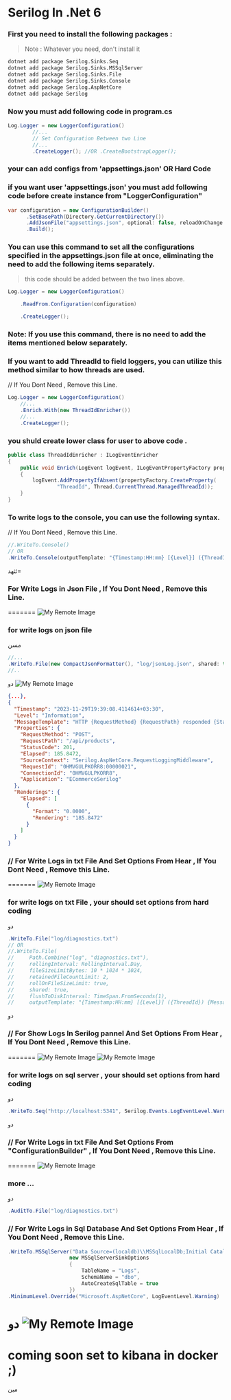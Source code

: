# Serilog In .Net 6

### First you need to install the following packages :

> Note : Whatever you need, don't install it

``` bash
dotnet add package Serilog.Sinks.Seq
dotnet add package Serilog.Sinks.MSSqlServer
dotnet add package Serilog.Sinks.File
dotnet add package Serilog.Sinks.Console
dotnet add package Serilog.AspNetCore
dotnet add package Serilog
```

### Now you must add following code in program.cs 

```csharp
Log.Logger = new LoggerConfiguration()
        //...
        // Set Configuration Between two Line
        //...
        .CreateLogger(); //OR .CreateBootstrapLogger();

```
### your can add configs from 'appsettings.json' OR Hard Code
### if you want user 'appsettings.json' you must add following code before create instance from "LoggerConfiguration"
```csharp
var configuration = new ConfigurationBuilder()
      .SetBasePath(Directory.GetCurrentDirectory())
      .AddJsonFile("appsettings.json", optional: false, reloadOnChange: true)
      .Build();
```

### You can use this command to set all the configurations specified in the appsettings.json file at once, eliminating the need to add the following items separately.
> this code should be added between the two lines above.
```csharp
Log.Logger = new LoggerConfiguration()

    .ReadFrom.Configuration(configuration)

    .CreateLogger();
```
### Note: If you use this command, there is no need to add the items mentioned below separately.

### If you want to add ThreadId to field loggers, you can utilize this method similar to how threads are used.
// If You Dont Need , Remove this Line.
```csharp
Log.Logger = new LoggerConfiguration()
    //...
    .Enrich.With(new ThreadIdEnricher())
    //...
    .CreateLogger();
```
### you shuld create lower class for user to above code .
```csharp
public class ThreadIdEnricher : ILogEventEnricher
{
    public void Enrich(LogEvent logEvent, ILogEventPropertyFactory propertyFactory)
    {
        logEvent.AddPropertyIfAbsent(propertyFactory.CreateProperty(
                "ThreadId", Thread.CurrentThread.ManagedThreadId));
    }
}
```
### To write logs to the console, you can use the following syntax.
// If You Dont Need , Remove this Line.
```csharp
//.WriteTo.Console()
// OR
.WriteTo.Console(outputTemplate: "{Timestamp:HH:mm} [{Level}] ({ThreadId}) {Message}{NewLine}{Exception}")
```
ئثهد=
### For Write Logs in Json File , If You Dont Need , Remove this Line.
=======
![My Remote Image](https://github.com/nosratifarhad/Serilog_DotNet6/blob/main/imgs/Annotation4.jpg)
### for write logs on json file 
مسن
```csharp
//...
.WriteTo.File(new CompactJsonFormatter(), "log/jsonLog.json", shared: true)
//..
```
دو
![My Remote Image](D:\github\Serilog_DotNet6\imgs\Annotation2.png)
```json
{...},
{
  "Timestamp": "2023-11-29T19:39:08.4114614+03:30",
  "Level": "Information",
  "MessageTemplate": "HTTP {RequestMethod} {RequestPath} responded {StatusCode} in {Elapsed:0.0000} ms",
  "Properties": {
    "RequestMethod": "POST",
    "RequestPath": "/api/products",
    "StatusCode": 201,
    "Elapsed": 185.8472,
    "SourceContext": "Serilog.AspNetCore.RequestLoggingMiddleware",
    "RequestId": "0HMVGULPKORR8:00000021",
    "ConnectionId": "0HMVGULPKORR8",
    "Application": "ECommerceSerilog"
  },
  "Renderings": {
    "Elapsed": [
      {
        "Format": "0.0000",
        "Rendering": "185.8472"
      }
    ]
  }
}

```
### // For Write Logs in txt File And Set Options From Hear , If You Dont Need , Remove this Line.
=======
![My Remote Image](https://github.com/nosratifarhad/Serilog_DotNet6/blob/main/imgs/Annotation5.jpg)

### for write logs on txt File , your should set options from hard coding
دو
```csharp
.WriteTo.File("log/diagnostics.txt")
// OR
//.WriteTo.File(
//     Path.Combine("log", "diagnostics.txt"),
//     rollingInterval: RollingInterval.Day,
//     fileSizeLimitBytes: 10 * 1024 * 1024,
//     retainedFileCountLimit: 2,
//     rollOnFileSizeLimit: true,
//     shared: true,
//     flushToDiskInterval: TimeSpan.FromSeconds(1),
//     outputTemplate: "{Timestamp:HH:mm} [{Level}] ({ThreadId}) {Message}{NewLine}{Exception}")
```
دو
### // For Show Logs In Serilog pannel And Set Options From Hear , If You Dont Need , Remove this Line.
=======
![My Remote Image](https://github.com/nosratifarhad/Serilog_DotNet6/blob/main/imgs/Annotation3.jpg)
![My Remote Image](https://github.com/nosratifarhad/Serilog_DotNet6/blob/main/imgs/Annotation2.jpg)
### for write logs on sql server , your should set options from hard coding
دو
```csharp
.WriteTo.Seq("http://localhost:5341", Serilog.Events.LogEventLevel.Warning)
```
دو
### // For Write Logs in txt File And Set Options From "ConfigurationBuilder" , If You Dont Need , Remove this Line.
=======
![My Remote Image](https://github.com/nosratifarhad/Serilog_DotNet6/blob/main/imgs/Annotation.jpg)
### more ...
دو
```csharp
.AuditTo.File("log/diagnostics.txt")
```
### // For Write Logs in Sql Database And Set Options From Hear , If You Dont Need , Remove this Line.

```csharp
.WriteTo.MSSqlServer("Data Source=(localdb)\\MSSqlLocalDb;Initial Catalog=LoggingDb;persist security info=True;",
                    new MSSqlServerSinkOptions
                    {
                        TableName = "Logs",
                        SchemaName = "dbo",
                        AutoCreateSqlTable = true
                    })
.MinimumLevel.Override("Microsoft.AspNetCore", LogEventLevel.Warning)
```
دو
![My Remote Image](D:\github\Serilog_DotNet6\imgs\Annotation5.png)
=======
# coming soon set to kibana in docker ;)

مین

